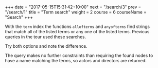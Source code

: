+++
date = "2017-05-15T15:31:42+10:00"
next = "/search/3"
prev = "/search/1"
title = "Term search"
weight = 2
course = 6
courseName = "Search"
+++

With the `term` index the functions `allofterms` and `anyofterms` find strings
that match all of the listed terms or any one of the listed terms. Previous
queries in the tour used these searches.

Try both options and note the difference.

The query makes no further constraints than requiring the found nodes to have a
name matching the terms, so actors and directors are returned.
